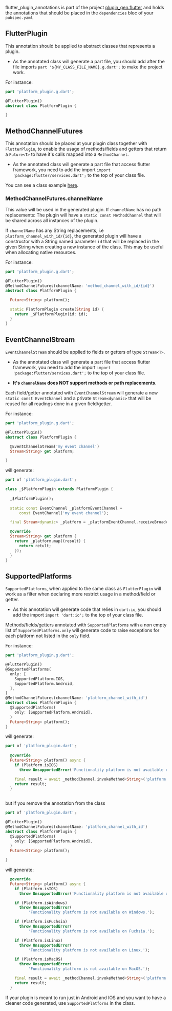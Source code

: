 flutter_plugin_annotations is part of the project [plugin_gen.flutter](https://github.com/BugsBunnyBR/plugin_gen.flutter/) and holds the annotations that should
be placed in the `dependencies` bloc of your `pubspec.yaml`

## FlutterPlugin
This annotation should be applied to abstract classes that represents a plugin.

- As the annotated class will generate a part file, you should add 
after the file imports `part '${MY_CLASS_FILE_NAME}.g.dart';` to make the project work.

For instance:

```dart
part 'platform_plugin.g.dart';

@FlutterPlugin()
abstract class PlatformPlugin {

}
```

## MethodChannelFutures
This annotation should be placed at your plugin class together with `FlutterPlugin`, to enable the usage
of methods/fields and getters that return a `Future<T>` to have it's calls mapped into a `MethodChannel`.

- As the annotated class will generate a part file that access flutter framework, you need to add the import
`import 'package:flutter/services.dart';` to the top of your class file.

You can see a class example [here](https://github.com/BugsBunnyBR/plugin_gen.flutter/blob/master/example/lib/).

### MethodChannelFutures.channelName
This value will be used in the generated plugin.
 If `channelName` has no path replacements:  The plugin will have a `static const MethodChannel` that will be shared
 across all instances of the plugin.

If `channelName` has any String replacements, i.e `platform_channel_with_id/{id}`, the generated plugin will have a constructor with a String named parameter `id` that will be replaced
in the given String when creating a new instance of the class. This may be useful when allocating native resources.

For instance:

```dart
part 'platform_plugin.g.dart';

@FlutterPlugin()
@MethodChannelFutures(channelName: 'method_channel_with_id/{id}')
abstract class PlatformPlugin {

  Future<String> platform();

  static PlatformPlugin create(String id) {
    return _$PlatformPlugin(id: id);
  }
}
```

## EventChannelStream
`EventChannelStream` should be applied to fields or getters of type `Stream<T>`. 

- As the annotated class will generate a part file that access flutter framework, you need to add the import
`import 'package:flutter/services.dart';` to the top of your class file.

- **It's `channelName` does NOT support methods or path replacements**. 

Each field/getter annotated with `EventChannelStream` will generate a new `static const EventChannel` 
and a private `Stream<dynamic>` that will be reused for all readings done in a given field/getter.


For instance:

```dart
part 'platform_plugin.g.dart';

@FlutterPlugin()
abstract class PlatformPlugin {

  @EventChannelStream('my event channel')
  Stream<String> get platform;

}
```

will generate:

```dart
part of 'platform_plugin.dart';

class _$PlatformPlugin extends PlatformPlugin {
  
  _$PlatformPlugin();
  
  static const EventChannel _platformEventChannel =
      const EventChannel('my event channel');

  final Stream<dynamic> _platform = _platformEventChannel.receiveBroadcastStream();

  @override
  Stream<String> get platform {
    return _platform.map((result) {
      return retult;
    });
  }
}
```

## SupportedPlatforms
`SupportedPlatforms`, when applied to the same class as `FlutterPlugin` will work as a filter when declaring more restrict usage in a method/field or getter.

- As this annotation will generate code that relies in `dart:io`, you should add the import `import 'dart:io';` to the top of your class file.

Methods/fields/getters annotated with `SupportedPlatforms` with a non empty list of `SupportedPlatforms.only` will generate code to raise exceptions for each platform not listed in the `only` field.

For instance:
```dart
part 'platform_plugin.g.dart';

@FlutterPlugin()
@SupportedPlatforms(
  only: [
    SupportedPlatform.IOS,
    SupportedPlatform.Android,
  ],
)
@MethodChannelFutures(channelName: 'platform_channel_with_id')
abstract class PlatformPlugin {
  @SupportedPlatforms(
    only: [SupportedPlatform.Android],
  )
  Future<String> platform();
}
```

will generate:

```dart
part of 'platform_plugin.dart';
  
  @override
  Future<String> platform() async {
    if (Platform.isIOS)
      throw UnsupportedError('Functionality platform is not available on IOS.');

    final result = await _methodChannel.invokeMethod<String>('platform');
    return result;
  }
 
```

but if you remove the annotation from the class

```dart
part of 'platform_plugin.dart';

@FlutterPlugin()
@MethodChannelFutures(channelName: 'platform_channel_with_id')
abstract class PlatformPlugin {
  @SupportedPlatforms(
    only: [SupportedPlatform.Android],
  )
  Future<String> platform();

}
```

will generate:

```dart
  @override
  Future<String> platform() async {
    if (Platform.isIOS)
      throw UnsupportedError('Functionality platform is not available on IOS.');

    if (Platform.isWindows)
      throw UnsupportedError(
          'Functionality platform is not available on Windows.');

    if (Platform.isFuchsia)
      throw UnsupportedError(
          'Functionality platform is not available on Fuchsia.');

    if (Platform.isLinux)
      throw UnsupportedError(
          'Functionality platform is not available on Linux.');

    if (Platform.isMacOS)
      throw UnsupportedError(
          'Functionality platform is not available on MacOS.');

    final result = await _methodChannel.invokeMethod<String>('platform');
    return result;
  }
```

If your plugin is meant to run just in Android and IOS and you want to have a cleaner code generated, use `SupportedPlatforms` in the class.
